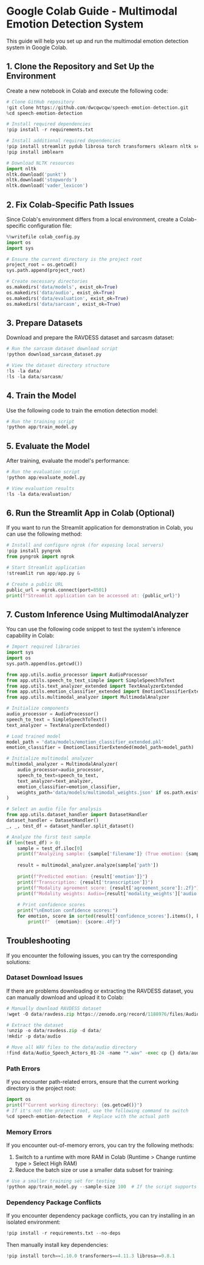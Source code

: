 # Google Colab Guide - Multimodal Emotion Detection System

This guide will help you set up and run the multimodal emotion detection system in Google Colab.

## 1. Clone the Repository and Set Up the Environment

Create a new notebook in Colab and execute the following code:

```python
# Clone GitHub repository
!git clone https://github.com/dwcqwcqw/speech-emotion-detection.git
%cd speech-emotion-detection

# Install required dependencies
!pip install -r requirements.txt

# Install additional required dependencies
!pip install streamlit pydub librosa torch transformers sklearn nltk scikit-learn matplotlib seaborn tqdm
!pip install imblearn

# Download NLTK resources
import nltk
nltk.download('punkt')
nltk.download('stopwords')
nltk.download('vader_lexicon')
```

## 2. Fix Colab-Specific Path Issues

Since Colab's environment differs from a local environment, create a Colab-specific configuration file:

```python
%%writefile colab_config.py
import os
import sys

# Ensure the current directory is the project root
project_root = os.getcwd()
sys.path.append(project_root)

# Create necessary directories
os.makedirs('data/models', exist_ok=True)
os.makedirs('data/audio', exist_ok=True)
os.makedirs('data/evaluation', exist_ok=True)
os.makedirs('data/sarcasm', exist_ok=True)
```

## 3. Prepare Datasets

Download and prepare the RAVDESS dataset and sarcasm dataset:

```python
# Run the sarcasm dataset download script
!python download_sarcasm_dataset.py

# View the dataset directory structure
!ls -la data/
!ls -la data/sarcasm/
```

## 4. Train the Model

Use the following code to train the emotion detection model:

```python
# Run the training script
!python app/train_model.py
```

## 5. Evaluate the Model

After training, evaluate the model's performance:

```python
# Run the evaluation script
!python app/evaluate_model.py

# View evaluation results
!ls -la data/evaluation/
```

## 6. Run the Streamlit App in Colab (Optional)

If you want to run the Streamlit application for demonstration in Colab, you can use the following method:

```python
# Install and configure ngrok (for exposing local servers)
!pip install pyngrok
from pyngrok import ngrok

# Start Streamlit application
!streamlit run app/app.py &

# Create a public URL
public_url = ngrok.connect(port=8501)
print(f"Streamlit application can be accessed at: {public_url}")
```

## 7. Custom Inference Using MultimodalAnalyzer

You can use the following code snippet to test the system's inference capability in Colab:

```python
# Import required libraries
import sys
import os
sys.path.append(os.getcwd())

from app.utils.audio_processor import AudioProcessor
from app.utils.speech_to_text_simple import SimpleSpeechToText 
from app.utils.text_analyzer_extended import TextAnalyzerExtended
from app.utils.emotion_classifier_extended import EmotionClassifierExtended
from app.utils.multimodal_analyzer import MultimodalAnalyzer

# Initialize components
audio_processor = AudioProcessor()
speech_to_text = SimpleSpeechToText()
text_analyzer = TextAnalyzerExtended()

# Load trained model
model_path = 'data/models/emotion_classifier_extended.pkl'
emotion_classifier = EmotionClassifierExtended(model_path=model_path)

# Initialize multimodal analyzer
multimodal_analyzer = MultimodalAnalyzer(
    audio_processor=audio_processor,
    speech_to_text=speech_to_text,
    text_analyzer=text_analyzer,
    emotion_classifier=emotion_classifier,
    weights_path='data/models/multimodal_weights.json' if os.path.exists('data/models/multimodal_weights.json') else None
)

# Select an audio file for analysis
from app.utils.dataset_handler import DatasetHandler
dataset_handler = DatasetHandler()
_, _, test_df = dataset_handler.split_dataset()

# Analyze the first test sample
if len(test_df) > 0:
    sample = test_df.iloc[0]
    print(f"Analyzing sample: {sample['filename']} (True emotion: {sample['emotion']})")
    
    result = multimodal_analyzer.analyze(sample['path'])
    
    print(f"Predicted emotion: {result['emotion']}")
    print(f"Transcription: {result['transcription']}")
    print(f"Modality agreement score: {result['agreement_score']:.2f}")
    print(f"Modality weights: Audio={result['modality_weights']['audio']:.2f}, Text={result['modality_weights']['text']:.2f}")
    
    # Print confidence scores
    print("\nEmotion confidence scores:")
    for emotion, score in sorted(result['confidence_scores'].items(), key=lambda x: x[1], reverse=True):
        print(f"  {emotion}: {score:.4f}")
```

## Troubleshooting

If you encounter the following issues, you can try the corresponding solutions:

### Dataset Download Issues

If there are problems downloading or extracting the RAVDESS dataset, you can manually download and upload it to Colab:

```python
# Manually download RAVDESS dataset
!wget -O data/ravdess.zip https://zenodo.org/record/1188976/files/Audio_Speech_Actors_01-24.zip

# Extract the dataset
!unzip -o data/ravdess.zip -d data/
!mkdir -p data/audio

# Move all WAV files to the data/audio directory
!find data/Audio_Speech_Actors_01-24 -name "*.wav" -exec cp {} data/audio/ \;
```

### Path Errors

If you encounter path-related errors, ensure that the current working directory is the project root:

```python
import os
print(f"Current working directory: {os.getcwd()}")
# If it's not the project root, use the following command to switch
%cd speech-emotion-detection  # Replace with the actual path
```

### Memory Errors

If you encounter out-of-memory errors, you can try the following methods:

1. Switch to a runtime with more RAM in Colab (Runtime > Change runtime type > Select High RAM)
2. Reduce the batch size or use a smaller data subset for training:

```python
# Use a smaller training set for testing
!python app/train_model.py --sample-size 100  # If the script supports this parameter
```

### Dependency Package Conflicts

If you encounter dependency package conflicts, you can try installing in an isolated environment:

```python
!pip install -r requirements.txt --no-deps
```

Then manually install key dependencies:

```python
!pip install torch==1.10.0 transformers==4.11.3 librosa==0.8.1
``` 